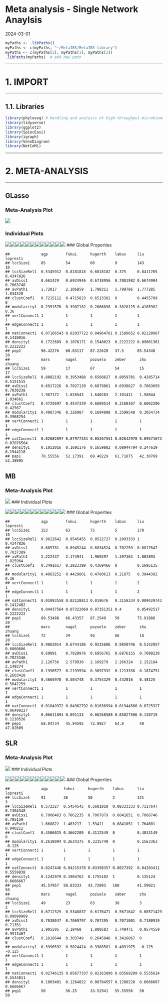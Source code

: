 Meta analysis - Single Network Anaylsis
================
2024-03-01

``` r
myPaths <- .libPaths()
myPaths <- c(myPaths, "~/MetaIBS/MetaIBS-library")
myPaths <- c(myPaths[3], myPaths[1], myPaths[2])
.libPaths(myPaths)  # add new path
```

------------------------------------------------------------------------

# 1. IMPORT

------------------------------------------------------------------------

## 1.1. Libraries

``` r
library(phyloseq) # Handling and analysis of high-throughput microbiome census data.
library(tidyverse)
library(ggplot2)
library(SpiecEasi)
library(igraph)
library(VennDiagram)
library(NetCoMi)
```

------------------------------------------------------------------------

# 2. META-ANALYSIS

------------------------------------------------------------------------

## GLasso

### Meta-Analysis Plot

![](../../../outputs/single-network-analysis/Individual/plots/Family/meta-analysis-glasso-1.png)<!-- -->

### Individual Plots

![](../../../outputs/single-network-analysis/Individual/plots/Family/single-network-glasso-1.png)<!-- -->![](../../../outputs/single-network-analysis/Individual/plots/Family/single-network-glasso-2.png)<!-- -->![](../../../outputs/single-network-analysis/Individual/plots/Family/single-network-glasso-3.png)<!-- -->![](../../../outputs/single-network-analysis/Individual/plots/Family/single-network-glasso-4.png)<!-- -->![](../../../outputs/single-network-analysis/Individual/plots/Family/single-network-glasso-5.png)<!-- -->![](../../../outputs/single-network-analysis/Individual/plots/Family/single-network-glasso-6.png)<!-- -->![](../../../outputs/single-network-analysis/Individual/plots/Family/single-network-glasso-7.png)<!-- -->![](../../../outputs/single-network-analysis/Individual/plots/Family/single-network-glasso-8.png)<!-- -->![](../../../outputs/single-network-analysis/Individual/plots/Family/single-network-glasso-9.png)<!-- -->![](../../../outputs/single-network-analysis/Individual/plots/Family/single-network-glasso-10.png)<!-- -->![](../../../outputs/single-network-analysis/Individual/plots/Family/single-network-glasso-11.png)<!-- -->![](../../../outputs/single-network-analysis/Individual/plots/Family/single-network-glasso-12.png)<!-- -->
\### Global Properties

    ##              agp        fukui      hugerth    labus     liu        lopresti 
    ## lccSize1     85         54         60         9         143        10       
    ## lccSizeRel1  0.5345912  0.8181818  0.6818182  0.375     0.8411765  0.4347826
    ## avDiss1      0.662429   0.6924946  0.6718956  0.7081982 0.6674904  0.7063748
    ## avPath1      1.72017    2.106859   1.798311   1.799786  1.777285   1.834328 
    ## clustCoef1   0.7215112  0.4715823  0.6513382  0         0.4455709  0        
    ## modularity1  0.2351576  0.3987182  0.2666898  0.3828125 0.4185982  0.36     
    ## vertConnect1 1          1          1          1         1          1        
    ## edgeConnect1 1          1          1          1         1          1        
    ## natConnect1  0.07166543 0.02937722 0.04964761 0.1580652 0.02120067 0.1410016
    ## density1     0.1722689  0.1076171  0.1548023  0.2222222 0.09061361 0.2222222
    ## pep1         96.42276   68.83117   87.22628   37.5      85.54348   20       
    ##              mars       nagel      pozuelo    zeber      zhu        zhuang    
    ## lccSize1     59         17         67         54         15         17        
    ## lccSizeRel1  0.8082192  0.3953488  0.6568627  0.8059701  0.4285714  0.5151515 
    ## avDiss1      0.6917226  0.7027139  0.6879861  0.6938627  0.7063693  0.7030238 
    ## avPath1      1.967172   1.826543   1.640283   2.101411   1.58844    1.934661  
    ## clustCoef1   0.4725697  0.4547339  0.6689514  0.3160167  0.6062206  0.42567   
    ## modularity1  0.4087346  0.326087   0.1694088  0.3599548  0.3054734  0.3968254 
    ## vertConnect1 1          1          1          1          1          1         
    ## edgeConnect1 1          1          1          1          1          1         
    ## natConnect1  0.02682897 0.07977351 0.05267551 0.02642978 0.09571673 0.07876564
    ## density1     0.1052016  0.1691176  0.1659882  0.08944794 0.247619   0.1544118 
    ## pep1         70.55556   52.17391   69.48229   61.71875   42.30769   52.38095

## MB

### Meta-Analysis Plot

![](../../../outputs/single-network-analysis/Individual/plots/Family/meta-analysis-mb-1.png)<!-- -->
\### Individual Plots

![](../../../outputs/single-network-analysis/Individual/plots/Family/single-network-mb-1.png)<!-- -->![](../../../outputs/single-network-analysis/Individual/plots/Family/single-network-mb-2.png)<!-- -->![](../../../outputs/single-network-analysis/Individual/plots/Family/single-network-mb-3.png)<!-- -->![](../../../outputs/single-network-analysis/Individual/plots/Family/single-network-mb-4.png)<!-- -->![](../../../outputs/single-network-analysis/Individual/plots/Family/single-network-mb-5.png)<!-- -->![](../../../outputs/single-network-analysis/Individual/plots/Family/single-network-mb-6.png)<!-- -->![](../../../outputs/single-network-analysis/Individual/plots/Family/single-network-mb-7.png)<!-- -->![](../../../outputs/single-network-analysis/Individual/plots/Family/single-network-mb-8.png)<!-- -->![](../../../outputs/single-network-analysis/Individual/plots/Family/single-network-mb-9.png)<!-- -->![](../../../outputs/single-network-analysis/Individual/plots/Family/single-network-mb-10.png)<!-- -->![](../../../outputs/single-network-analysis/Individual/plots/Family/single-network-mb-11.png)<!-- -->![](../../../outputs/single-network-analysis/Individual/plots/Family/single-network-mb-12.png)<!-- -->
\### Global Properties

    ##              agp        fukui      hugerth    labus     liu         lopresti 
    ## lccSize1     153        63         75         5         170         10       
    ## lccSizeRel1  0.9622642  0.9545455  0.8522727  0.2083333 1           0.4347826
    ## avDiss1      0.685781   0.6945244  0.6834524  0.702259  0.6817647   0.7037389
    ## avPath1      2.222437   2.174941   1.969397   1.397363  1.802893    1.825964 
    ## clustCoef1   0.3491617  0.2823398  0.4369466  0         0.1695135   0        
    ## modularity1  0.4863252  0.4429801  0.4780613  0.21875   0.3844392   0.36     
    ## vertConnect1 1          1          1          1         2           1        
    ## edgeConnect1 1          1          1          1         2           1        
    ## natConnect1  0.01093558 0.02128813 0.019676   0.3158334 0.009429743 0.1412482
    ## density1     0.04437564 0.07322069 0.07351351 0.4       0.05492517  0.2222222
    ## pep1         89.53488   66.43357   87.2549    50        75.91888    20       
    ##              mars       nagel      pozuelo    zeber      zhu       zhuang    
    ## lccSize1     72         29         94         66         18        20        
    ## lccSizeRel1  0.9863014  0.6744186  0.9215686  0.9850746  0.5142857 0.6060606 
    ## avDiss1      0.69091    0.7029976  0.6956765  0.6876155  0.7080238 0.7023346 
    ## avPath1      2.120756   2.579938   2.169279   2.266324   2.152184  2.149374  
    ## clustCoef1   0.1990577  0.2193594  0.3897332  0.1213338  0.1874751 0.2603418 
    ## modularity1  0.4665978  0.504748   0.3754329  0.442016   0.48125   0.5047259 
    ## vertConnect1 1          1          1          1          1         1         
    ## edgeConnect1 1          1          1          1          1         1         
    ## natConnect1  0.01849372 0.04362792 0.01630994 0.01944566 0.0725327 0.06498227
    ## density1     0.06611894 0.091133   0.06268588 0.05827506 0.130719  0.1210526 
    ## pep1         68.04734   45.94595   72.9927    64.8       40        47.82609

## SLR

### Meta-Analysis Plot

![](../../../outputs/single-network-analysis/Individual/plots/Family/meta-analysis-slr-1.png)<!-- -->
\### Individual Plots

![](../../../outputs/single-network-analysis/Individual/plots/Family/single-network-slr-1.png)<!-- -->![](../../../outputs/single-network-analysis/Individual/plots/Family/single-network-slr-2.png)<!-- -->![](../../../outputs/single-network-analysis/Individual/plots/Family/single-network-slr-3.png)<!-- -->![](../../../outputs/single-network-analysis/Individual/plots/Family/single-network-slr-4.png)<!-- -->![](../../../outputs/single-network-analysis/Individual/plots/Family/single-network-slr-5.png)<!-- -->![](../../../outputs/single-network-analysis/Individual/plots/Family/single-network-slr-6.png)<!-- -->![](../../../outputs/single-network-analysis/Individual/plots/Family/single-network-slr-7.png)<!-- -->![](../../../outputs/single-network-analysis/Individual/plots/Family/single-network-slr-8.png)<!-- -->![](../../../outputs/single-network-analysis/Individual/plots/Family/single-network-slr-9.png)<!-- -->![](../../../outputs/single-network-analysis/Individual/plots/Family/single-network-slr-10.png)<!-- -->![](../../../outputs/single-network-analysis/Individual/plots/Family/single-network-slr-11.png)<!-- -->![](../../../outputs/single-network-analysis/Individual/plots/Family/single-network-slr-12.png)<!-- -->
\### Global Properties

    ##              agp       fukui      hugerth    labus      liu        lopresti 
    ## lccSize1     91        36         50         2          121        3        
    ## lccSizeRel1  0.572327  0.5454545  0.5681818  0.08333333 0.7117647  0.1304348
    ## avDiss1      0.7006463 0.7062235  0.7007879  0.6841851  0.7068746  0.705159 
    ## avPath1      1.668822  1.463217   1.53411    0.6841851  1.764601   0.940212 
    ## clustCoef1   0.4506025 0.3662209  0.4112549  0          0.4833149  0        
    ## modularity1  0.2638094 0.2634375  0.3335749  0          0.1563363  -0.125   
    ## vertConnect1 1         1          1          1          1          1        
    ## edgeConnect1 1         1          1          1          1          1        
    ## natConnect1  0.0247446 0.04215378 0.03398357 0.8027392  0.04203411 0.5559838
    ## density1     0.1242979 0.1904762  0.1755102  1          0.135124   0.6666667
    ## pep1         45.57957  50.83333   43.72093   100        41.59021   50       
    ##              mars       nagel      pozuelo    zeber      zhu        zhuang    
    ## lccSize1     49         23         63         38         3          3         
    ## lccSizeRel1  0.6712329  0.5348837  0.6176471  0.5671642  0.08571429 0.09090909
    ## avDiss1      0.7038047  0.7069797  0.707395   0.7071001  0.7180919  0.71351   
    ## avPath1      1.905505   2.18468    1.800583   1.740471   0.9574559  0.9513467 
    ## clustCoef1   0.2816644  0.303749   0.2645848  0.3416067  0          0         
    ## modularity1  0.3990592  0.5024414  0.3388581  0.4091975  -0.125     -0.125    
    ## vertConnect1 1          1          1          1          1          1         
    ## edgeConnect1 1          1          1          1          1          1         
    ## natConnect1  0.02746135 0.05677337 0.02163896 0.03569209 0.5535814  0.5544811 
    ## density1     0.1003401  0.1264822  0.08704557 0.1280228  0.6666667  0.6666667 
    ## pep1         50         56.25      33.52941   55.55556   50         50
